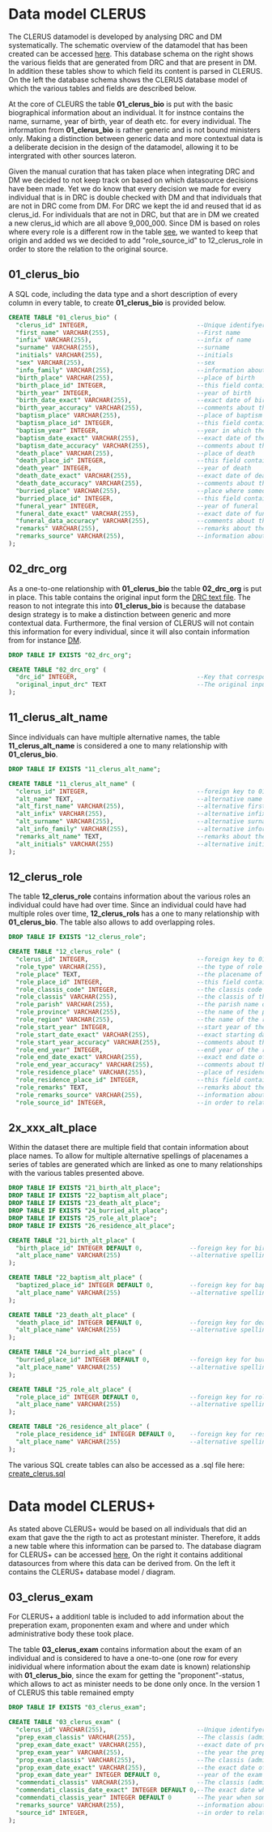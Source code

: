 # Data model CLERUS

The CLERUS datamodel is developed by analysing DRC and DM systematically. The schematic overview of the datamodel that has been created can be accessed [here](https://viewer.diagrams.net/?tags=%7B%7D&lightbox=1&highlight=0000ff&edit=_blank&layers=1&nav=1&title=CLERUS_datamodel_schema.drawio#Uhttps%3A%2F%2Fraw.githubusercontent.com%2FMorrizzzzz%2FDigiDuRe%2Fmain%2F1_Data_Harmonization%2FCLERUS_datamodel_schema.drawio). This database schema on the right shows the various fields that are generated from DRC and that are present in DM. In addition these tables show to which field its content is parsed in CLERUS. On the left the database schema shows the CLERUS database model of which the various tables and fields are described below.

At the core of CLEURS the table **01_clerus_bio** is put with the basic biographical information about an individual. It for instnce contains the name, surname, year of birth, year of death etc. for every individual. The information from  **01_clerus_bio** is rather generic and is not bound ministers only. Making a distinction between generic data and more contextual data is a deliberate decision in the design of the datamodel, allowing it to be intergrated with other sources lateron.

Given the manual curation that has taken place when integrating DRC and DM we decided to not keep track on based on which datasource decisions have been made. Yet we do know that every decision we made for every individual that is in DRC is double checked with DM and that individuals that are not in DRC come from DM. For DRC we kept the id and reused that id as clerus_id. For individuals that are not in DRC, but that are in DM we created a new clerus_id which are all above 9_000_000. Since DM is based on roles where every role is a different row in the table [see](1_2_DM_1572-2004.ipynb), we wanted to keep that origin and added ws we decided to add "role_source_id" to 12_clerus_role in order to store the relation to the original source. 

## 01_clerus_bio

A SQL code, including the data type and a short description of every column in every table, to create **01_clerus_bio** is provided below.

```sql
CREATE TABLE "01_clerus_bio" (
  "clerus_id" INTEGER,                              --Unique identifyer and primary key in the database
  "first_name" VARCHAR(255),                        --First name
  "infix" VARCHAR(255),                             --infix of name
  "surname" VARCHAR(255),                           --surname
  "initials" VARCHAR(255),                          --initials
  "sex" VARCHAR(255),                               --sex
  "info_family" VARCHAR(255),                       --information about familiy relations. For instance son of (Z.V. Zoon Van or brother of etc.)
  "birth_place" VARCHAR(255),                       --place of birth
  "birth_place_id" INTEGER,                         --this field contains an autogenerated primary key to allow adding alternative spellings for the placename which is stored in 21_birth_alt_place
  "birth_year" INTEGER,                             --year of birth
  "birth_date_exact" VARCHAR(255),                  --exact date of birth ddmmyyyy
  "birth_year_accuracy" VARCHAR(255),               --comments about the accuracy of the birth date e.g. circa , ca. etc.
  "baptism_place" VARCHAR(255),                     --place of baptism
  "baptism_place_id" INTEGER,                       --this field contains an autogenerated primary key to allow adding alternative spellings for the placename which is stored in 22_baptism_alt_place
  "baptism_year" INTEGER,                           --year in which the baptism took place
  "baptism_date_exact" VARCHAR(255),                --exact date of the baptism
  "baptism_date_accuracy" VARCHAR(255),             --comments about the accuracy of the baptism date e.g. circa , ca. etc.
  "death_place" VARCHAR(255),                       --place of death
  "death_place_id" INTEGER,                         --this field contains an autogenerated primary key to allow adding alternative spellings for the placename which is stored in 23_death_alt_place
  "death_year" INTEGER,                             --year of death
  "death_date_exact" VARCHAR(255),                  --exact date of death
  "death_date_accuracy" VARCHAR(255),               --comments about the accuracy of the death date e.g. circa , ca. etc.
  "burried_place" VARCHAR(255),                     --place where someone is burried
  "burried_place_id" INTEGER,                       --this field contains an autogenerated primary key to allow adding alternative spellings for the placename which is stored in 24_burried_alt_place
  "funeral_year" INTEGER,                           --year of funeral
  "funeral_date_exact" VARCHAR(255),                --exact date of funeral as string
  "funeral_data_accuracy" VARCHAR(255),             --comments about the accuracy of the funeral date e.g. circa , ca. etc.
  "remarks" VARCHAR(255),                           --remarks about the individual
  "remarks_source" VARCHAR(255),                    --information about from which dataset the data originates and  additional remarks about the source (e.g volume/ book)
);
```
## 02_drc_org

As a one-to-one relationship with **01_clerus_bio** the table **02_drc_org** is put in place. This table contains the original input form the [DRC text file](1_1_DRC_1555-1816.ipynb). The reason to not integrate this into **01_clerus_bio** is because the database design strategy is to make a distinction between generic and more contextual data. Furthermore, the final version of CLERUS will not contain this information for every individual, since it will also contain information from for instance [DM](1_2_DM_1572-2004.ipynb).

```sql
DROP TABLE IF EXISTS "02_drc_org";

CREATE TABLE "02_drc_org" (
  "drc_id" INTEGER,                                 --Key that corresponds with the clerus_id in 01_clerus_bio. Since DRC is used as basis for CLERUS we decided to use the same value for CLERUS as used in DRC. Therefore the drc_id can be directly connected with the clerus_id.
  "original_input_drc" TEXT                         --The original input text string from DRC
);
```

## 11_clerus_alt_name
Since individuals can have multiple alternative names, the table **11_clerus_alt_name** is considered a one to many relationship with **01_clerus_bio**.

```sql
DROP TABLE IF EXISTS "11_clerus_alt_name";

CREATE TABLE "11_clerus_alt_name" (
  "clerus_id" INTEGER,                              --foreign key to 01_clerus_bio
  "alt_name" TEXT,                                  --alternative name in case it is not specified
  "alt_first_name" VARCHAR(255),                    --alternative first name
  "alt_infix" VARCHAR(255),                         --alternative infix
  "alt_surname" VARCHAR(255),                       --alternative surname
  "alt_info_family" VARCHAR(255),                   --alternative information about the family
  "remarks_alt_name" TEXT,                          --remarks about the alternative name
  "alt_initials" VARCHAR(255)                       --alternative initials
);
```

## 12_clerus_role
The table **12_clerus_role** contains information about the various roles an individual could have had over time. Since an individual could have had multiple roles over time, **12_clerus_rols** has a one to many relationship with **01_clerus_bio**. The table also allows to add overlapping roles.

```sql
DROP TABLE IF EXISTS "12_clerus_role";

CREATE TABLE "12_clerus_role" (
  "clerus_id" INTEGER,                              --foreign key to 01_clerus_bio
  "role_type" VARCHAR(255),                         --the type of role
  "role_place" TEXT,                                --the placename of the role
  "role_place_id" INTEGER,                          --this field contains an autogenerated primary key to allow adding alternative spellings for the placename which is stored in 25_role_alt_place
  "role_classis_code" INTEGER,                      --the classis code of the role
  "role_classis" VARCHAR(255),                      --the classis of the role
  "role_parish" VARCHAR(255),                       --the parish name of the role
  "role_province" VARCHAR(255),                     --the name of the province of the role
  "role_region" VARCHAR(255),                       --the name of the region of the rol
  "role_start_year" INTEGER,                        --start year of the role
  "role_start_date_exact" VARCHAR(255),             --exact starting date of the role
  "role_start_year_accuracy" VARCHAR(255),          --comments about the accuracy of starting data of the role e.g. circa , ca. etc.
  "role_end_year" INTEGER,                          --end year of the role
  "role_end_date_exact" VARCHAR(255),               --exact end date of the role
  "role_end_year_accuracy" VARCHAR(255),            --comments about the accuracy of starting data of the role e.g. circa , ca. etc.
  "role_residence_place" VARCHAR(255),              --place of residence for the role
  "role_residence_place_id" INTEGER,                --this field contains an autogenerated primary key to allow adding alternative spellings for the placename which is stored in 26_residence_alt_place
  "role_remarks" TEXT,                              --remarks about the role
  "role_remarks_source" VARCHAR(255),               --information about from which dataset the data originates and  additional remarks about the source (e.g volume/ book)
  "role_source_id" INTEGER,                         --in order to relate the information about the role to the original dataset, a field to store this information is created (e.g. DM id)

```
## 2x_xxx_alt_place
Within the dataset there are multiple field that contain information about place names. To allow for multiple alternative spellings of placenames a series of tables are generated which are linked as one to many relationships with the various tables presented above.

```sql
DROP TABLE IF EXISTS "21_birth_alt_place";
DROP TABLE IF EXISTS "22_baptism_alt_place";
DROP TABLE IF EXISTS "23_death_alt_place";
DROP TABLE IF EXISTS "24_burried_alt_place";
DROP TABLE IF EXISTS "25_role_alt_place";
DROP TABLE IF EXISTS "26_residence_alt_place";

CREATE TABLE "21_birth_alt_place" (
  "birth_place_id" INTEGER DEFAULT 0,             --foreign key for birth place
  "alt_place_name" VARCHAR(255)                   --alternative spelling for place name
);

CREATE TABLE "22_baptism_alt_place" (
  "baptized_place_id" INTEGER DEFAULT 0,          --foreign key for baptism place
  "alt_place_name" VARCHAR(255)                   --alternative spelling for place name
);

CREATE TABLE "23_death_alt_place" (
  "death_place_id" INTEGER DEFAULT 0,             --foreign key for death place
  "alt_place_name" VARCHAR(255)                   --alternative spelling for place name
);

CREATE TABLE "24_burried_alt_place" (
  "burried_place_id" INTEGER DEFAULT 0,           --foreign key for burried place
  "alt_place_name" VARCHAR(255)                   --alternative spelling for place name
);

CREATE TABLE "25_role_alt_place" (
  "role_place_id" INTEGER DEFAULT 0,              --foreign key for role place
  "alt_place_name" VARCHAR(255)                   --alternative spelling for place name
);

CREATE TABLE "26_residence_alt_place" (
  "role_place_residence_id" INTEGER DEFAULT 0,    --foreign key for residence place
  "alt_place_name" VARCHAR(255)                   --alternative spelling for place name
);
```


The various SQL create tables can also be accessed as a .sql file here: [create_clerus.sql](create_clerus.sql)


# Data model CLERUS+

As stated above CLERUS+ would be based on all individuals that did an exam that gave the the rigth to act as protestant minister. Therefore, it adds a new table where this information can be parsed to. The database diagram for CLERUS+ can be accessed [here](), On the right it contains additional datasources from where this data can be derived from. On the left it contains the CLERUS+ database model / diagram.

## 03_clerus_exam
For CLERUS+ a additionl table is included to add information about the preperation exam, proponenten exam and where and under which administrative body these took place. 

The table **03_clerus_exam** contains information about the exam of an individual and is considered to have a one-to-one (one row for every inidividual where information about the exam date is known) relationship with **01_clerus_bio**, since the exam for getting the "proponent"-status, which allows to act as minister needs to be done only once. In the version 1 of CLERUS this table remained empty

```sql
DROP TABLE IF EXISTS "03_clerus_exam";

CREATE TABLE "03_clerus_exam" (
  "clerus_id" VARCHAR(255),                         --Unique identifyer and primary key in the database
  "prep_exam_classis" VARCHAR(255),                 --The classis (administrative entity) where the preperation exam took place
  "prep_exam_date_exact" VARCHAR(255),              --exact date of preperation exam ddmmyyyy
  "prep_exam_year" VARCHAR(255),                    --the year the preperation exam took place
  "prop_exam_classis" VARCHAR(255),                 --The classis (administrative entity) where the proponent exam took place
  "prop_exam_date_exact" VARCHAR(255),              --the exact date of the exam to obtain the proponent status
  "prop_exam_date_year" INTEGER DEFAULT 0,          --year of the exam to obtain the proponent status
  "commendati_classis" VARCHAR(255),                --The classis (administrative entity) where the someone got the commendati status
  "commendati_classis_date_exact" INTEGER DEFAULT 0,--The exact date when someone got the commendati status
  "commendati_classis_year" INTEGER DEFAULT 0       --The year when someone got the commendati status
  "remarks_source" VARCHAR(255),                    --information about from which dataset the data originates
  "source_id" INTEGER,                              --in order to relate the information about the role to the original dataset, a field to store this information is created (e.g. keppel or boekzaallijst)
);
```
